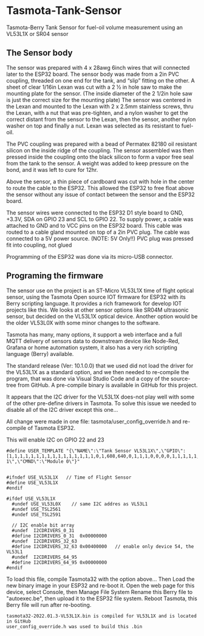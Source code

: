# Tasmota-Tank-Sensor
Tasmota-Berry Tank Sensor for fuel-oil volume measurement using an VL53L1X or SR04 sensor


## The Sensor body

The sensor was prepared with 4 x 28awg 6inch wires that will connected later to the ESP32 board. The sensor body was made from a 2in PVC coupling, threaded on one end for the tank, and “slip” fitting on the other. A sheet of clear 1/16in Lexan was cut with a 2 ½ in hole saw to make the mounting plate for the sensor. (The inside diameter of the 2 1/2in hole saw is just the correct size for the mounting plate) The sensor was centered in the Lexan and mounted to the Lexan with 2 x 2.5mm stainless screws, thru the Lexan, with a nut that was pre-tighten, and a nylon washer to get the correct distant from the sensor to the Lexan, then the sensor, another nylon washer on top and finally a nut. Lexan was selected as its resistant to fuel-oil.

The PVC coupling was prepared with a bead of Permatex 82180 oil resistant silicon on the inside ridge of the coupling.  The sensor assembled was then pressed inside the coupling onto the black silicon to form a vapor free seal from the tank to the sensor. A weight was added to keep pressure on the bond, and it was left to cure for 12hr.

Above the sensor, a thin piece of cardboard was cut with hole in the center to route the cable to the ESP32. This allowed the ESP32 to free float above the sensor without any issue of contact between the sensor and the ESP32 board.

The sensor wires were connected to the ESP32 D1 style board to GND, +3.3V, SDA on GPIO 23 and SCL to GPIO 22.  To supply power, a cable was attached to GND and to VCC pins on the ESP32 board. This cable was routed to a cable gland mounted on top of a 2in PVC plug. The cable was connected to a 5V power source. (NOTE: 5V Only!!)  PVC plug was pressed fit into coupling, not glued

Programming of the ESP32 was done via its micro-USB connector. 

        
## Programing the firmware

The sensor use on the project is an ST-Micro VL53L1X time of flight optical sensor, using the Tasmota Open source IOT firmware for ESP32 with its Berry scripting language. It provides a rich framework for develop IOT projects like this. We looks at other sensor options like SR04M ultrasonic sensor, but decided on the VL53L1X optical device. Another option would be the older VL53L0X with some minor changes to the software.

Tasmota has many, many options, it support a web interface and a full MQTT delivery of sensors data to downstream device like Node-Red, Grafana or home automation system, it also has a very rich scripting language (Berry) available.

The standard release (Ver: 10.1.0.0) that we used did not load the driver for the VL53L1X as a standard option, and we then needed to re-compile the program, that was done via Visual Studio Code and a copy of the source-tree from GitHub. A pre-compile binary is available in GitHub for this project.

It appears that the I2C driver for the VL53L1X does-not play well with some of the other pre-define drivers in Tasmota. To solve this issue we needed to disable all of the I2C driver except this one…

All change were made  in one file:  tasmota/user_config_override.h 
and re-compile of Tasmota ESP32.

This will enable I2C on GPIO 22 and 23

~~~
#define USER_TEMPLATE "{\"NAME\":\"Tank Sensor VL53L1X\",\"GPIO\":[1,1,1,1,1,1,1,1,1,1,1,1,1,1,1,1,0,1,608,640,0,1,1,1,0,0,0,0,1,1,1,1,1,0,0,1],\"FLAG\":0,\"BASE\":1,\"CMND\":\"SetOption8 1\",\"CMND\":\"Module 0\"}"
   
    
#ifndef USE_VL53L1X   // Time of Flight Sensor
#define USE_VL53L1X 
#endif

#ifdef USE_VL53L1X
  #undef USE_VL53L0X    // same I2C addres as VL53L1
  #undef USE_TSL2561
  #undef USE_TSL2591

  // I2C enable bit array
  #undef  I2CDRIVERS_0_31
  #define I2CDRIVERS_0_31  0x00000000
  #undef  I2CDRIVERS_32_63
  #define I2CDRIVERS_32_63 0x00400000   // enable only device 54, the VL53L1
  #undef  I2CDRIVERS_64_95
  #define I2CDRIVERS_64_95 0x00000000
#endif
~~~
To load this file, compile Tasmota32 with the option above...
Then Load the new binary image in your ESP32 and re-boot it. 
Open the web page for this device, select Console, then Manage File System
Rename this Berry file to "autoexec.be", then upload it to the ESP32 file system. 
Reboot Tasmota, this Berry file will run after re-booting.

~~~
tasmota32-2022.01.3-VL53L1X.bin is compiled for VL53L1X and is located in GitHub
user_config_override.h was used to build this .bin
~~~
